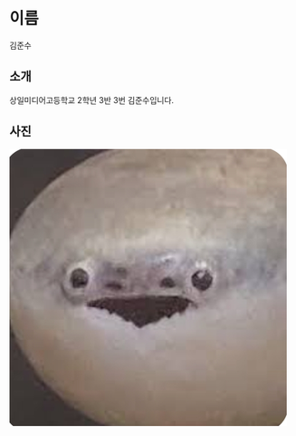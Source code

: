 # 이름
김준수

## 소개
상일미디어고등학교 2학년 3반 3번 김준수입니다.

## 사진
![사진](./966c0d62-cc37-48fe-824a-63481d0e3128.png)